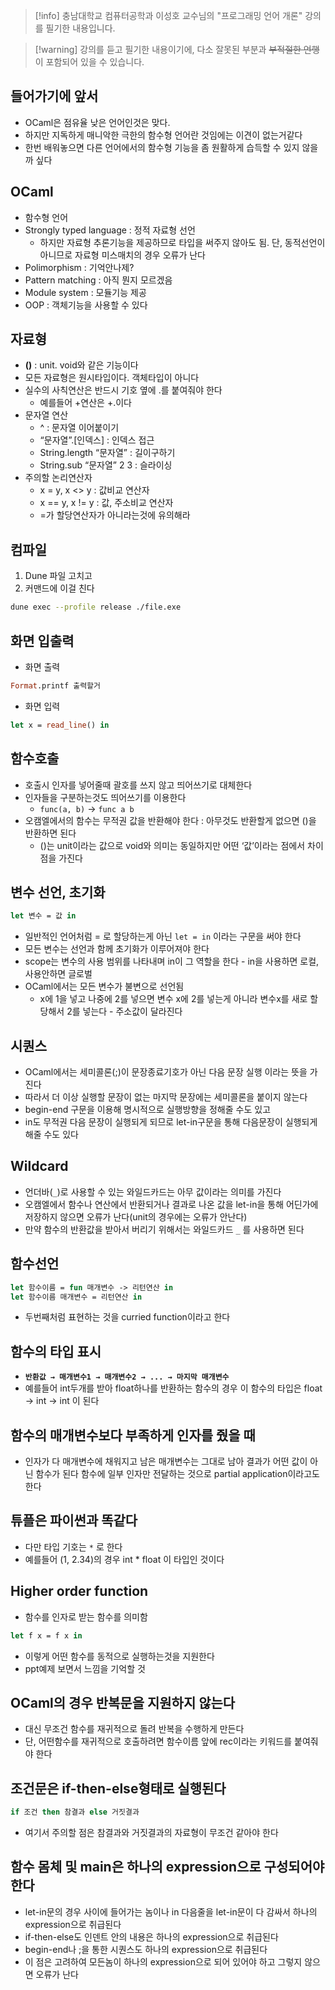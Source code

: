 
> [!info] 충남대학교 컴퓨터공학과 이성호 교수님의 "프로그래밍 언어 개론" 강의를 필기한 내용입니다.

> [!warning] 강의를 듣고 필기한 내용이기에, 다소 잘못된 부분과 ~~부적절한 언행~~ 이 포함되어 있을 수 있습니다.

## 들어가기에 앞서

- OCaml은 점유율 낮은 언어인것은 맞다.
- 하지만 지독하게 매니악한 극한의 함수형 언어란 것임에는 이견이 없는거같다
- 한번 배워놓으면 다른 언어에서의 함수형 기능을 좀 원활하게 습득할 수 있지 않을까 싶다

## OCaml

- 함수형 언어
- Strongly typed language : 정적 자료형 선언
	- 하지만 자료형 추론기능을 제공하므로 타입을 써주지 않아도 됨. 단, 동적선언이 아니므로 자료형 미스매치의 경우 오류가 난다
- Polimorphism : 기억안나제?
- Pattern matching : 아직 뭔지 모르겠음
- Module system : 모듈기능 제공
- OOP : 객체기능을 사용할 수 있다

## 자료형

- **()** : unit. void와 같은 기능이다
- 모든 자료형은 원시타입이다. 객체타입이 아니다
- 실수의 사칙연산은 반드시 기호 옆에 .를 붙여줘야 한다
	- 예를들어 +연산은 +.이다
- 문자열 연산
	- ^ : 문자열 이어붙이기
	- “문자열”.\[인덱스\] : 인덱스 접근
	- String.length “문자열” : 길이구하기
	- String.sub “문자열” 2 3 : 슬라이싱
- 주의할 논리연산자
	- x = y, x <> y : 값비교 연산자
	- x == y, x != y : 값, 주소비교 연산자
	- =가 할당연산자가 아니라는것에 유의해라

## 컴파일

1. Dune 파일 고치고
2. 커맨드에 이걸 친다

```bash
dune exec --profile release ./file.exe
```

## 화면 입출력

- 화면 출력

```ocaml
Format.printf 출력할거
```

- 화면 입력

```ocaml
let x = read_line() in
```

## 함수호출

- 호출시 인자를 넣어줄때 괄호를 쓰지 않고 띄어쓰기로 대체한다
- 인자들을 구분하는것도 띄어쓰기를 이용한다
	- `func(a, b)` → `func a b`
- 오캠엘에서의 함수는 무적권 값을 반환해야 한다 : 아무것도 반환할게 없으면 ()을 반환하면 된다
	 - ()는 unit이라는 값으로 void와 의미는 동일하지만 어떤 ‘값’이라는 점에서 차이점을 가진다

## 변수 선언, 초기화

```ocaml
let 변수 = 값 in
```

- 일반적인 언어처럼 = 로 할당하는게 아닌 `let = in` 이라는 구문을 써야 한다
- 모든 변수는 선언과 함께 초기화가 이루어져야 한다
- scope는 변수의 사용 범위를 나타내며 in이 그 역할을 한다 - in을 사용하면 로컬, 사용안하면 글로벌
- OCaml에서는 모든 변수가 불변으로 선언됨
	- x에 1을 넣고 나중에 2를 넣으면 변수 x에 2를 넣는게 아니라 변수x를 새로 할당해서 2를 넣는다 - 주소값이 달라진다

## 시퀀스

- OCaml에서는 세미콜론(;)이 문장종료기호가 아닌 다음 문장 실행 이라는 뜻을 가진다
- 따라서 더 이상 실행할 문장이 없는 마지막 문장에는 세미콜론을 붙이지 않는다
- begin-end 구문을 이용해 명시적으로 실행방향을 정해줄 수도 있고
- in도 무적권 다음 문장이 실행되게 되므로 let-in구문을 통해 다음문장이 실행되게 해줄 수도 있다

## Wildcard

- 언더바(`_`)로 사용할 수 있는 와일드카드는 아무 값이라는 의미를 가진다
- 오캠엘에서 함수나 연산에서 반환되거나 결과로 나온 값을 let-in을 통해 어딘가에 저장하지 않으면 오류가 난다(unit의 경우에는 오류가 안난다)
- 만약 함수의 반환값을 받아서 버리기 위해서는 와일드카드 `_` 를 사용하면 된다

## 함수선언

```ocaml
let 함수이름 = fun 매개변수 -> 리턴연산 in
let 함수이름 매개변수 = 리턴연산 in
```

- 두번째처럼 표현하는 것을 curried function이라고 한다

## 함수의 타입 표시

- **`반환값 → 매개변수1 → 매개변수2 → ... → 마지막 매개변수`**
- 예를들어 int두개를 받아 float하나를 반환하는 함수의 경우 이 함수의 타입은 float → int → int 이 된다

## 함수의 매개변수보다 부족하게 인자를 줬을 때

- 인자가 다 매개변수에 채워지고 남은 매개변수는 그대로 남아 결과가 어떤 값이 아닌 함수가 된다
함수에 일부 인자만 전달하는 것으로 partial application이라고도 한다

## 튜플은 파이썬과 똑같다

- 다만 타입 기호는 `*` 로 한다
- 예를들어 (1, 2.34)의 경우 int * float 이 타입인 것이다

## Higher order function

- 함수를 인자로 받는 함수를 의미함

```ocaml
let f x = f x in
```

- 이렇게 어떤 함수를 동적으로 실행하는것을 지원한다
- ppt예제 보면서 느낌을 기억할 것

## OCaml의 경우 반복문을 지원하지 않는다

- 대신 무조건 함수를 재귀적으로 돌려 반복을 수행하게 만든다
- 단, 어떤함수를 재귀적으로 호출하려면 함수이름 앞에 rec이라는 키워드를 붙여줘야 한다

## 조건문은 if-then-else형태로 실행된다

```ocaml
if 조건 then 참결과 else 거짓결과
```

- 여기서 주의할 점은 참결과와 거짓결과의 자료형이 무조건 같아야 한다

## 함수 몸체 및 main은 하나의 expression으로 구성되어야 한다

- let-in문의 경우 사이에 들어가는 놈이나 in 다음줄을 let-in문이 다 감싸서 하나의 expression으로 취급된다
- if-then-else도 인덴트 안의 내용은 하나의 expression으로 취급된다
- begin-end나 ;을 통한 시퀀스도 하나의 expression으로 취급된다
- 이 점은 고려하여 모든놈이 하나의 expression으로 되어 있어야 하고 그렇지 않으면 오류가 난다